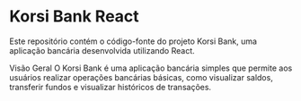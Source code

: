 ﻿# Korsi Bank React

Este repositório contém o código-fonte do projeto Korsi Bank, uma aplicação bancária desenvolvida utilizando React.

Visão Geral
O Korsi Bank é uma aplicação bancária simples que permite aos usuários realizar operações bancárias básicas, como visualizar saldos, transferir fundos e visualizar históricos de transações.
